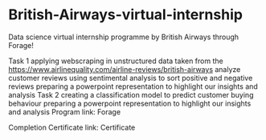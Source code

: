 # British-Airways-virtual-internship

Data science virtual internship programme by British Airways through Forage!

Task 1
applying webscraping in unstructured data taken from the https://www.airlinequality.com/airline-reviews/british-airways
analyze customer reviews using sentimental analysis to sort positive and negative reviews
preparing a powerpoint representation to highlight our insights and analysis
Task 2
creating a classification model to predict customer buying behaviour
preparing a powerpoint representation to highlight our insights and analysis
Program link: Forage

Completion Certificate link: Certificate
